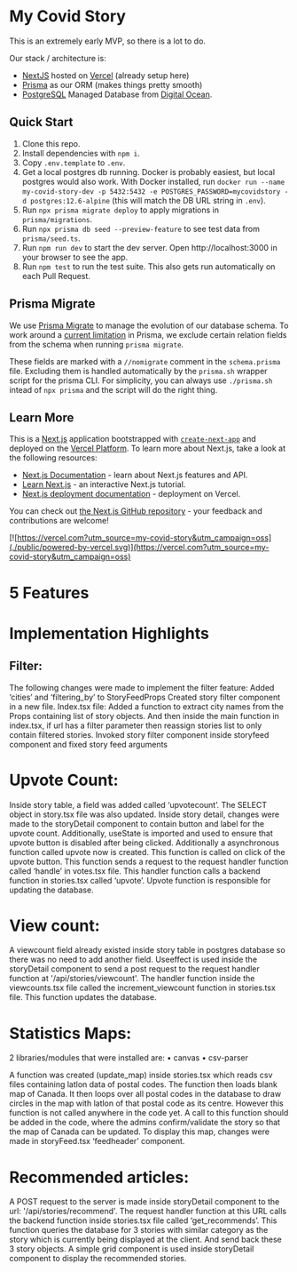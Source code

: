 # My Covid Story

This is an extremely early MVP, so there is a lot to do.

Our stack / architecture is:

- [NextJS](https://next.js.org/) hosted on [Vercel](https://vercel.com) (already setup here)
- [Prisma](https://prisma.io) as our ORM (makes things pretty smooth)
- [PostgreSQL](https://www.postgresql.org/) Managed Database from [Digital Ocean](https://www.digitalocean.com/).

## Quick Start

1. Clone this repo.
1. Install dependencies with `npm i`.
1. Copy `.env.template` to `.env`.
1. Get a local postgres db running.
   Docker is probably easiest, but local postgres would also work.
   With Docker installed, run `docker run --name my-covid-story-dev -p 5432:5432 -e POSTGRES_PASSWORD=mycovidstory -d postgres:12.6-alpine` (this will match the DB URL string in `.env`).
1. Run `npx prisma migrate deploy` to apply migrations in `prisma/migrations`.
1. Run `npx prisma db seed --preview-feature` to see test data from `prisma/seed.ts`.
1. Run `npm run dev` to start the dev server.
   Open http://localhost:3000 in your browser to see the app.
1. Run `npm test` to run the test suite.
   This also gets run automatically on each Pull Request.

## Prisma Migrate

We use [Prisma Migrate](https://www.prisma.io/docs/concepts/components/prisma-migrate) to manage the evolution of our database schema.
To work around a [current limitation](https://github.com/prisma/prisma/issues/7351) in Prisma, we exclude certain relation fields from the schema when running `prisma migrate`.

These fields are marked with a `//nomigrate` comment in the `schema.prisma` file.
Excluding them is handled automatically by the `prisma.sh` wrapper script for the prisma CLI.
For simplicity, you can always use `./prisma.sh` intead of `npx prisma` and the script will do the right thing.

## Learn More

This is a [Next.js](https://nextjs.org/) application bootstrapped with [`create-next-app`](https://github.com/vercel/next.js/tree/canary/packages/create-next-app) and deployed on the [Vercel Platform](https://vercel.com/).
To learn more about Next.js, take a look at the following resources:

- [Next.js Documentation](https://nextjs.org/docs) - learn about Next.js features and API.
- [Learn Next.js](https://nextjs.org/learn) - an interactive Next.js tutorial.
- [Next.js deployment documentation](https://nextjs.org/docs/deployment) - deployment on Vercel.

You can check out [the Next.js GitHub repository](https://github.com/vercel/next.js/) - your feedback and contributions are welcome!

[![https://vercel.com?utm_source=my-covid-story&utm_campaign=oss](./public/powered-by-vercel.svg)](https://vercel.com?utm_source=my-covid-story&utm_campaign=oss)

# 5 Features
# Implementation Highlights
## Filter:
The following changes were made to implement the filter feature:
Added ‘cities’ and ‘filtering_by’ to StoryFeedProps
Created story filter component in a new file.
Index.tsx file: Added a function to extract city names from the Props containing list of story objects.
And then inside the main function in index.tsx, if url has a filter parameter then reassign stories list to only contain filtered stories.
Invoked story filter component inside storyfeed component and fixed story feed arguments

# Upvote Count:
Inside story table, a field was added called ‘upvotecount’. The SELECT object in story.tsx file was also updated. 
Inside story detail, changes were made to the storyDetail component to contain button and label for the upvote count. 
Additionally, useState is imported and used to ensure that upvote button is disabled after being clicked.
Additionally a asynchronous function called upvote now is created. This function is called on click of the upvote button.
This function sends a request to the request handler function called ‘handle’ in votes.tsx file. This handler function calls a backend function in stories.tsx called ‘upvote’. Upvote function is responsible for updating the database.

# View count:
A viewcount field already existed inside story table in postgres database so there was no need to add another field.
Useeffect is used inside the storyDetail component to send a post request to the request handler function at '/api/stories/viewcount'. The handler function inside the viewcounts.tsx file called the increment_viewcount function in stories.tsx file. This function updates the database.

# Statistics Maps:
2 libraries/modules that were installed are:
•	canvas
•	csv-parser

A function was created (update_map) inside stories.tsx which reads csv files containing latlon data of postal codes. The function then loads blank map of Canada. It then loops over all postal codes in the database to draw circles in the map with latlon of that postal code as its centre. 
However this function is not called anywhere in the code yet. A call to this function should be added in the code, where the admins confirm/validate the story so that the map of Canada can be updated. 
To display this map, changes were made in storyFeed.tsx ‘feedheader’ component.




# Recommended articles:
A POST request to the server is made inside storyDetail component to the url: '/api/stories/recommend'.
The request handler function at this URL calls the backend function inside stories.tsx file called ‘get_recommends’.
This function queries the database for 3 stories with similar category as the story which is currently being displayed at the client. And send back these 3 story objects. 
A simple grid component is used inside storyDetail component to display the recommended stories.


